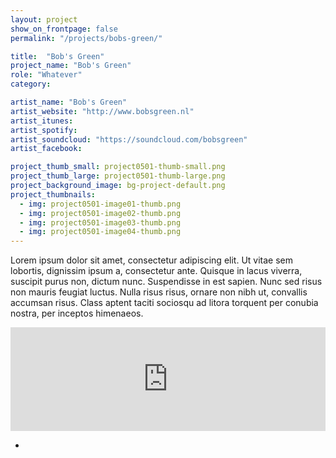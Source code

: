 ```yaml
---
layout: project
show_on_frontpage: false
permalink: "/projects/bobs-green/"

title:  "Bob's Green"
project_name: "Bob's Green"
role: "Whatever"
category:

artist_name: "Bob's Green"
artist_website: "http://www.bobsgreen.nl"
artist_itunes: 
artist_spotify:
artist_soundcloud: "https://soundcloud.com/bobsgreen"
artist_facebook:

project_thumb_small: project0501-thumb-small.png
project_thumb_large: project0501-thumb-large.png
project_background_image: bg-project-default.png
project_thumbnails:
  - img: project0501-image01-thumb.png
  - img: project0501-image02-thumb.png
  - img: project0501-image03-thumb.png
  - img: project0501-image04-thumb.png
---
```


Lorem ipsum dolor sit amet, consectetur adipiscing elit. Ut vitae sem lobortis, dignissim ipsum a, consectetur ante. Quisque in lacus viverra, suscipit purus non, dictum nunc. Suspendisse in est sapien. Nunc sed risus non mauris feugiat luctus. Nulla risus risus, ornare non nibh ut, convallis accumsan risus. Class aptent taciti sociosqu ad litora torquent per conubia nostra, per inceptos himenaeos.

<iframe width="100%" height="166" scrolling="no" frameborder="no" src="https://w.soundcloud.com/player/?url=https%3A//api.soundcloud.com/tracks/184232504&amp;color=%23e8280b&amp;auto_play=false&amp;hide_related=true&amp;show_comments=false&amp;show_user=false&amp;show_reposts=false&amp;show_teaser=true"></iframe>

-